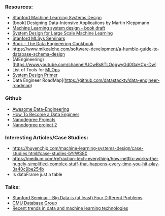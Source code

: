 ### Resources:

- [Stanford Machine Learning Systems Design](https://stanford-cs329s.github.io/syllabus.html)
- [book] Designing Data-Intensive Applications by Martin Kleppmann
- [Machine Learning system design - book draft](https://huyenchip.com/machine-learning-systems-design/toc.html)
- [System Design for Large Scale Machine Learning](https://shivaram.org/publications/shivaram-dissertation.pdf)
- [Stanford MLSys Seminars](https://www.youtube.com/channel/UCzz6ructab1U44QPI3HpZEQ)
- [Book - The Data Engineering Cookbook](https://github.com/andkret/Cookbook)
- https://www.mikealche.com/software-development/a-humble-guide-to-database-schema-design
- (AIEngineering)[https://www.youtube.com/channel/UCwBs8TLOogwyGd0GxHCp-Dw]  
- List of Tools for [MLOps](https://docs.google.com/spreadsheets/d/1i8BzE4puGQ3dmQueu4LQCcwaqrulgK1Vb-xeFwhy6gY/edit)
- [System Design Primer](https://github.com/donnemartin/system-design-primer)
- Data Engineer RoadMap](https://github.com/datastacktv/data-engineer-roadmap)

### Github

-  [Awesome Data-Engineering](https://github.com/igorbarinov/awesome-data-engineering)
-  [How To Become a Data Engineer](https://github.com/adilkhash/Data-Engineering-HowTo)
-  [Nanodegree Projects](https://github.com/Flor91/Data-engineering-nanodegree)
-  [Nanodegree project 2](https://github.com/san089/Udacity-Data-Engineering-Projects)

### Interesting Articles/Case Studies: 

- https://huyenchip.com/machine-learning-systems-design/case-studies.html#case-studies-bYrWS80
- https://medium.com/refraction-tech-everything/how-netflix-works-the-hugely-simplified-complex-stuff-that-happens-every-time-you-hit-play-3a40c9be254b
- Is dataFrame just a table

### Talks: 

- [Stanford Seminar - Big Data is (at least) Four Different Problems](https://youtu.be/S79-buNhdhI)
- [CMU Database Group](https://www.youtube.com/channel/UCHnBsf2rH-K7pn09rb3qvkA)
- [Recent trends in data and machine learning technologies](https://www.youtube.com/watch?v=xnf4Dr8regw)